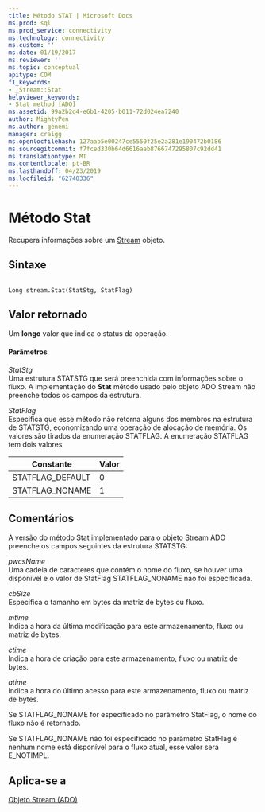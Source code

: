 ```yaml
---
title: Método STAT | Microsoft Docs
ms.prod: sql
ms.prod_service: connectivity
ms.technology: connectivity
ms.custom: ''
ms.date: 01/19/2017
ms.reviewer: ''
ms.topic: conceptual
apitype: COM
f1_keywords:
- _Stream::Stat
helpviewer_keywords:
- Stat method [ADO]
ms.assetid: 99a2b2d4-e6b1-4205-b011-72d024ea7240
author: MightyPen
ms.author: genemi
manager: craigg
ms.openlocfilehash: 127aab5e00247ce5550f25e2a281e190472b0186
ms.sourcegitcommit: f7fced330b64d6616aeb8766747295807c92dd41
ms.translationtype: MT
ms.contentlocale: pt-BR
ms.lasthandoff: 04/23/2019
ms.locfileid: "62740336"
---
```

# <a name="stat-method"></a>Método Stat
Recupera informações sobre um [Stream](../../../ado/reference/ado-api/stream-object-ado.md) objeto.  
  
## <a name="syntax"></a>Sintaxe  
  
```  
  
Long stream.Stat(StatStg, StatFlag)  
```  
  
## <a name="return-value"></a>Valor retornado  
 Um **longo** valor que indica o status da operação.  
  
#### <a name="parameters"></a>Parâmetros  
 *StatStg*  
 Uma estrutura STATSTG que será preenchida com informações sobre o fluxo. A implementação do **Stat** método usado pelo objeto ADO Stream não preenche todos os campos da estrutura.  
  
 *StatFlag*  
 Especifica que esse método não retorna alguns dos membros na estrutura de STATSTG, economizando uma operação de alocação de memória. Os valores são tirados da enumeração STATFLAG. A enumeração STATFLAG tem dois valores  
  
|Constante|Valor|  
|--------------|-----------|  
|STATFLAG_DEFAULT|0|  
|STATFLAG_NONAME|1|  
  
## <a name="remarks"></a>Comentários  
 A versão do método Stat implementado para o objeto Stream ADO preenche os campos seguintes da estrutura STATSTG:  
  
 *pwcsName*  
 Uma cadeia de caracteres que contém o nome do fluxo, se houver uma disponível e o valor de StatFlag STATFLAG_NONAME não foi especificada.  
  
 *cbSize*  
 Especifica o tamanho em bytes da matriz de bytes ou fluxo.  
  
 *mtime*  
 Indica a hora da última modificação para este armazenamento, fluxo ou matriz de bytes.  
  
 *ctime*  
 Indica a hora de criação para este armazenamento, fluxo ou matriz de bytes.  
  
 *atime*  
 Indica a hora do último acesso para este armazenamento, fluxo ou matriz de bytes.  
  
 Se STATFLAG_NONAME for especificado no parâmetro StatFlag, o nome do fluxo não é retornado.  
  
 Se STATFLAG_NONAME não foi especificado no parâmetro StatFlag e nenhum nome está disponível para o fluxo atual, esse valor será E_NOTIMPL.  
  
## <a name="applies-to"></a>Aplica-se a  
 [Objeto Stream (ADO)](../../../ado/reference/ado-api/stream-object-ado.md)
